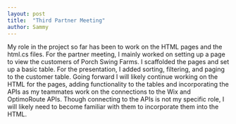 ```yaml
---
layout: post
title:  "Third Partner Meeting"
author: Sammy
---
```

My role in the project so far has been to work on the HTML pages and the html.cs files. For the partner meeting, I mainly worked on setting up a page to view the customers of Porch Swing Farms. I scaffolded the pages and set up a basic table. For the presentation, I added sorting, filtering, and paging to the customer table. Going forward I will likely continue working on the HTML for the pages, adding functionality to the tables and incorporating the APIs as my teammates work on the connections to the Wix and OptimoRoute APIs. Though connecting to the APIs is not my specific role, I will likely need to become familiar with them to incorporate them into the HTML.
